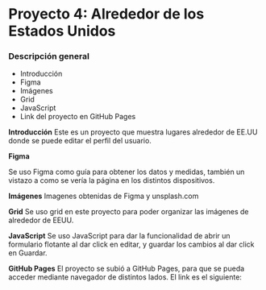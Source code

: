 # Proyecto 4: Alrededor de los Estados Unidos

### Descripción general

- Introducción
- Figma
- Imágenes
- Grid
- JavaScript
- Link del proyecto en GitHub Pages

**Introducción**
Este es un proyecto que muestra lugares alrededor de EE.UU donde se puede editar el perfil del usuario.

**Figma**

Se uso Figma como guía para obtener los datos y medidas, también un vistazo a como se vería la página en los distintos dispositivos.

**Imágenes**
Imagenes obtenidas de Figma y unsplash.com

**Grid**
Se uso grid en este proyecto para poder organizar las imágenes de alrededor de EEUU.

**JavaScript**
Se uso JavaScript para dar la funcionalidad de abrir un formulario flotante al dar click en editar, y guardar los cambios al dar click en Guardar.

**GitHub Pages**
El proyecto se subió a GitHub Pages, para que se pueda acceder mediante navegador de distintos lados.
El link es el siguiente:
